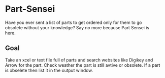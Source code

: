 # Part-Sensei
Have you ever sent a list of parts to get ordered only for them to go obsolete without your knowledge? Say no more because Part Sensei is here.

## Goal
Take an xcel or text file full of parts and search websites like Digikey and Arrow for the part. Check weather the part is still avtive or obsolete. If a part is obselete then list it in the output window.

